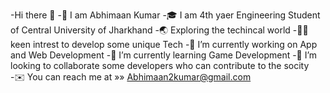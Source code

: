 -Hi there 👋
-👤 I am Abhimaan Kumar
-🎓 I am 4th yaer Engineering Student of Central University of Jharkhand
-🌏 Exploring the techincal world
-🧑‍💻 keen intrest to develop some unique Tech
-🔭 I’m currently working on App and Web Development
-🌱 I’m currently learning Game Development 
-👯 I’m looking to collaborate some developers who can contribute to the socity  
-✉️ You can reach me at »» Abhimaan2kumar@gmail.com


